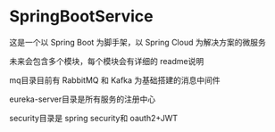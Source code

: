 # SpringBootService

这是一个以 Spring Boot 为脚手架，以 Spring Cloud 为解决方案的微服务

未来会包含多个模块，每个模块会有详细的 readme说明

mq目录目前有 RabbitMQ 和 Kafka 为基础搭建的消息中间件

eureka-server目录是所有服务的注册中心

security目录是 spring security和 oauth2+JWT

